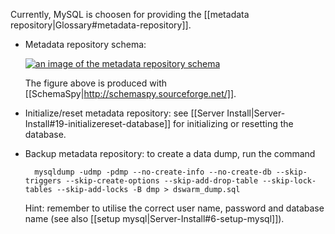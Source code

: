 Currently, MySQL is choosen for providing the [[metadata repository|Glossary#metadata-repository]].

* Metadata repository schema:

    [![an image of the metadata repository schema](https://github.com/dswarm/dswarm-documentation/wiki/img/mysql-database-schema.png)](https://github.com/dswarm/dswarm-documentation/wiki/img/mysql-database-schema.png "Metadata Repository Schema Overview")

    The figure above is produced with [[SchemaSpy|http://schemaspy.sourceforge.net/]]. 

* Initialize/reset metadata repository: see [[Server Install|Server-Install#19-initializereset-database]] for initializing or resetting the database. 

* Backup metadata repository: to create a data dump, run the command

        mysqldump -udmp -pdmp --no-create-info --no-create-db --skip-triggers --skip-create-options --skip-add-drop-table --skip-lock-tables --skip-add-locks -B dmp > dswarm_dump.sql

    Hint: remember to utilise the correct user name, password and database name (see also [[setup mysql|Server-Install#6-setup-mysql]]). 